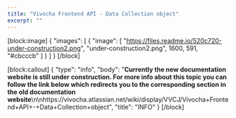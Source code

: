 ```yaml
---
title: "Vivocha Frontend API - Data Collection object"
excerpt: ""
---
```

[block:image]
{
  "images": [
    {
      "image": [
        "https://files.readme.io/520c720-under-construction2.png",
        "under-construction2.png",
        1600,
        591,
        "#cbcccb"
      ]
    }
  ]
}
[/block]

[block:callout]
{
  "type": "info",
  "body": "**Currently the new documentation website is still under construction. For more info about this topic you can follow the link below which redirects you to the corresponding section in the old documentation website**\n\nhttps://vivocha.atlassian.net/wiki/display/VVCJ/Vivocha+Frontend+API+-+Data+Collection+object",
  "title": "INFO"
}
[/block]